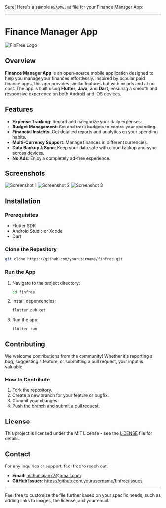 Sure! Here's a sample `README.md` file for your Finance Manager App:

---

# Finance Manager App

![FinFree Logo](link-to-your-logo.png)

## Overview

**Finance Manager App** is an open-source mobile application designed to help you manage your finances effortlessly. Inspired by popular paid finance apps, this app provides similar features but with no ads and at no cost. The app is built using **Flutter**, **Java**, and **Dart**, ensuring a smooth and responsive experience on both Android and iOS devices.

## Features

- **Expense Tracking**: Record and categorize your daily expenses.
- **Budget Management**: Set and track budgets to control your spending.
- **Financial Insights**: Get detailed reports and analytics on your spending habits.
- **Multi-Currency Support**: Manage finances in different currencies.
- **Data Backup & Sync**: Keep your data safe with cloud backup and sync across devices.
- **No Ads**: Enjoy a completely ad-free experience.

## Screenshots

![Screenshot 1](link-to-screenshot-1.png)
![Screenshot 2](link-to-screenshot-2.png)
![Screenshot 3](link-to-screenshot-3.png)

## Installation

### Prerequisites

- Flutter SDK
- Android Studio or Xcode
- Dart

### Clone the Repository

```bash
git clone https://github.com/yourusername/finfree.git
```

### Run the App

1. Navigate to the project directory:
   ```bash
   cd finfree
   ```
2. Install dependencies:
   ```bash
   flutter pub get
   ```
3. Run the app:
   ```bash
   flutter run
   ```

## Contributing

We welcome contributions from the community! Whether it's reporting a bug, suggesting a feature, or submitting a pull request, your input is valuable.

### How to Contribute

1. Fork the repository.
2. Create a new branch for your feature or bugfix.
3. Commit your changes.
4. Push the branch and submit a pull request.

## License

This project is licensed under the MIT License - see the [LICENSE](LICENSE) file for details.

## Contact

For any inquiries or support, feel free to reach out:

- **Email**: mithunrajan77@gmail.com
- **GitHub Issues**: https://github.com/yourusername/finfree/issues

---

Feel free to customize the file further based on your specific needs, such as adding links to images, the license, and your email.
